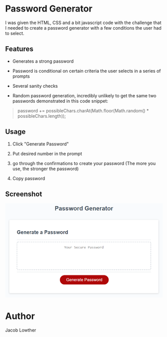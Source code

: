 
# Password Generator

I was given the HTML, CSS and a bit javascript code with the challenge that I needed to create a password generator
with a few conditions the user had to select.

## Features

- Generates a strong password

- Password is conditional on certain criteria the user selects in a series of prompts

- Several sanity checks

- Random password generation, incredibly unlikely to get the same two passwords demonstrated in this code snippet:
> password += possibleChars.charAt(Math.floor(Math.random() * possibleChars.length));

## Usage

1. Click "Generate Password"

2. Put desired number in the prompt

3. go through the confirmations to create your password (The more you use, the stronger the password)

4. Copy password



## Screenshot

![Screenshot of Password Generator project.](Assets/03-javascript-homework-demo.png)

# Author

Jacob Lowther